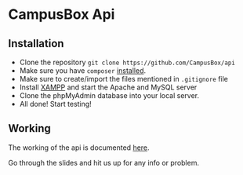 # CampusBox Api

## Installation

- Clone the repository `git clone https://github.com/CampusBox/api`
- Make sure you have `composer` [installed](https://getcomposer.org/download/).
- Make sure to create/import the files mentioned in `.gitignore` file
- Install [XAMPP](https://www.apachefriends.org/index.html) and start the Apache and MySQL server
- Clone the phpMyAdmin database into your local server.
- All done! Start testing!

## Working

The working of the api is documented [here](https://docs.google.com/presentation/d/1veVYf3CQ3MdZ6qgL9FJzYtFx7StPoU6NinlxnW71MyA/pub?start=false&loop=false&delayms=3000).

Go through the slides and hit us up for any info or problem.
